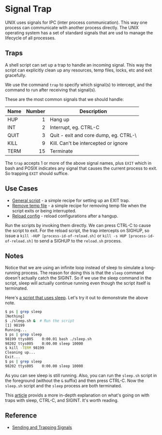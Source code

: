 # Signal Trap

UNIX uses signals for IPC (inter process communication). This way one process can communicate with another process directly. The UNIX operating system has a set of standard signals that are usd to manage the lifecycle of all processes.

## Traps

A shell script can set up a trap to handle an incoming signal. This way the script can explicitly clean up any resources, temp files, locks, etc and exit gracefully.

We use the command `trap` to specify which signal(s) to intercept, and the command to run after receiving that signal(s).

These are the most common signals that we should handle:

| Name | Number | Description |
|:-----|-------:|-------------|
| HUP  | 1      | Hang up |
| INT  | 2      | Interrupt, eg. CTRL-C |
| QUIT | 3      | Quit - exit and core dump, eg. CTRL-\ |
| KILL | 9      | Kill. Can't be intercepted or ignore |
| TERM | 15     | Terminate |

The `trap` accepts 1 or more of the above signal names, plus `EXIT` which in bash and POSIX indicates any signal that causes the current process to exit. So trapping `EXIT` should suffice.

## Use Cases

* [General script](exit.sh) - a simple recipe for setting up an EXIT trap.
* [Remove temp file](cleanup.sh) - a simple recipe for removing temp file when the script exits or being interrupted.
* [Reload config](reload.sh) - reload configurations after a hangup.

Run the scripts by invoking them directly. We can press CTRL-C to cause the script to exit. For the reload script, the trap intercepts on SIGHUP, so issue a `kill -HUP [process-id-of-reload.sh]` or `kill -s HUP [process-id-of-reload.sh]` to send a SIGHUP to the `reload.sh` process.

## Notes

Notice that we are using an infinite loop instead of sleep to simulate a long-running process. The reason for doing this is that the `sleep` command doesn't actually catch the SIGINT. So if we use the sleep command in the script, sleep will actually continue running even though the script itself is terminated.

Here's [a script that uses sleep](sleep.sh). Let's try it out to demonstrate the above note.

```bash
$ ps | grep sleep
[Nothing]
$ ./sleep.sh &  # Run the script
[1] 98199
Running...
$ ps | grep sleep
98199 ttys005    0:00.01 bash ./sleep.sh
98202 ttys005    0:00.00 sleep 10000
$ kill -TERM 98199
Cleaning up...                       
Exit...
$ ps | grep sleep
98202 ttys005    0:00.00 sleep 10000
```

As you can see sleep is still running. Also, you can run the `sleep.sh` script in the foreground (without the `&` suffix) and then press CTRL-C. Now the `sleep.sh` script and the `sleep` process are both terminated. 

This [article](https://mywiki.wooledge.org/SignalTrap) provids a more in-depth explanation on what's going on with traps with sleep, CTRL-C, and SIGINT. It's worth reading.

## Reference

* [Sending and Trapping Signals](https://mywiki.wooledge.org/SignalTrap)
